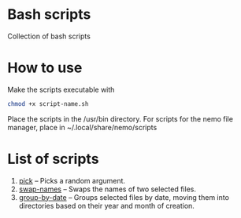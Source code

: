 # Bash scripts
Collection of bash scripts
# How to use
Make the scripts executable with
```bash
chmod +x script-name.sh
```
Place the scripts in the /usr/bin directory.
For scripts for the nemo file manager, place in ~/.local/share/nemo/scripts
# List of scripts
1. [pick](pick) – Picks a random argument.
2. [swap-names](nemo-scripts/swap-names) – Swaps the names of two selected files.
3. [group-by-date](nemo-scripts/group-by-date) – Groups selected files by date, moving them into directories based on their year and month of creation.

